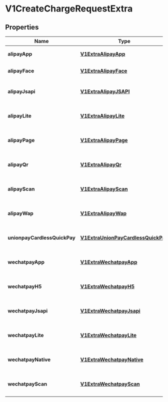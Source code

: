 
# V1CreateChargeRequestExtra

## Properties
Name | Type | Description | Notes
------------ | ------------- | ------------- | -------------
**alipayApp** | [**V1ExtraAlipayApp**](V1ExtraAlipayApp.md) | 支付宝 APP 支付元数据 |  [optional]
**alipayFace** | [**V1ExtraAlipayFace**](V1ExtraAlipayFace.md) | 支付宝刷脸支付元数据 |  [optional]
**alipayJsapi** | [**V1ExtraAlipayJSAPI**](V1ExtraAlipayJSAPI.md) | 支付宝 JSAPI 支付元数据 |  [optional]
**alipayLite** | [**V1ExtraAlipayLite**](V1ExtraAlipayLite.md) | 支付宝小程序支付元数据 |  [optional]
**alipayPage** | [**V1ExtraAlipayPage**](V1ExtraAlipayPage.md) | 支付宝电脑网站支付元数据 |  [optional]
**alipayQr** | [**V1ExtraAlipayQr**](V1ExtraAlipayQr.md) | 支付宝二维码支付元数据 |  [optional]
**alipayScan** | [**V1ExtraAlipayScan**](V1ExtraAlipayScan.md) | 支付宝扫码（被扫）支付元数据 |  [optional]
**alipayWap** | [**V1ExtraAlipayWap**](V1ExtraAlipayWap.md) | 支付宝手机网站支付元数据 |  [optional]
**unionpayCardlessQuickPay** | [**V1ExtraUnionPayCardlessQuickPay**](V1ExtraUnionPayCardlessQuickPay.md) | 银联无卡快捷支付元数据 |  [optional]
**wechatpayApp** | [**V1ExtraWechatpayApp**](V1ExtraWechatpayApp.md) | 微信支付 APP 支付元数据 |  [optional]
**wechatpayH5** | [**V1ExtraWechatpayH5**](V1ExtraWechatpayH5.md) | 微信支付 H5 支付元数据 |  [optional]
**wechatpayJsapi** | [**V1ExtraWechatpayJsapi**](V1ExtraWechatpayJsapi.md) | 微信支付 JSAPI 支付元数据 |  [optional]
**wechatpayLite** | [**V1ExtraWechatpayLite**](V1ExtraWechatpayLite.md) | 微信支付小程序支付元数据 |  [optional]
**wechatpayNative** | [**V1ExtraWechatpayNative**](V1ExtraWechatpayNative.md) | 微信支付二维码支付元数据 |  [optional]
**wechatpayScan** | [**V1ExtraWechatpayScan**](V1ExtraWechatpayScan.md) | 微信支付扫码（被扫）支付元数据 |  [optional]



